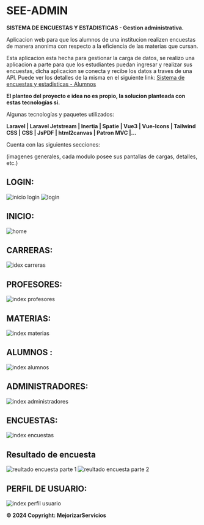 # SEE-ADMIN

**SISTEMA DE ENCUESTAS Y ESTADISTICAS - Gestion administrativa.**

Aplicacion web para que los alumnos de una institucion realizen encuestas de manera anonima con respecto a la eficiencia de las materias que cursan.


Esta aplicacion esta hecha para gestionar la carga de datos, se realizo una aplicacion a parte para que los estudiantes puedan ingresar y realizar sus encuestas, dicha aplicacion se conecta y recibe los datos a traves de una API.
Puede ver los detalles de la misma en el siguiente link: [Sistema de encuestas y estadisticas - Alumnos ](https://github.com/Belen-Sosa/SeeLaravelVueStudents)

**El planteo del proyecto e idea no es propio, la solucion planteada con estas tecnologías si.**

Algunas tecnologías y paquetes utilizados:

**Laravel | Laravel Jetstream | Inertia | Spatie | Vue3 | Vue-Icons | Tailwind CSS | CSS | JsPDF | html2canvas | Patron MVC |...**


Cuenta con las siguientes secciones:

(imagenes generales, cada modulo posee sus pantallas de cargas, detalles, etc.)

## LOGIN:

![inicio login ](https://github.com/Belen-Sosa/SeeLaravelVueAdmin/blob/main/imgs-git/inicio.JPG)
![login ](https://github.com/Belen-Sosa/SeeLaravelVueAdmin/blob/main/imgs-git/login.JPG)

## INICIO:

![home ](https://github.com/Belen-Sosa/SeeLaravelVueAdmin/blob/main/imgs-git/inicio-registrado.JPG)

## CARRERAS:

![idex carreras](https://github.com/Belen-Sosa/SeeLaravelVueAdmin/blob/main/imgs-git/carreras-index.JPG)

## PROFESORES:

![index profesores](https://github.com/Belen-Sosa/SeeLaravelVueAdmin/blob/main/imgs-git/profesores-index.JPG)

## MATERIAS:

![index materias](https://github.com/Belen-Sosa/SeeLaravelVueAdmin/blob/main/imgs-git/materias-index.JPG)

## ALUMNOS :

![index alumnos](https://github.com/Belen-Sosa/SeeLaravelVueAdmin/blob/main/imgs-git/alumnos-index.JPG)

## ADMINISTRADORES:

![index administradores](https://github.com/Belen-Sosa/SeeLaravelVueAdmin/blob/main/imgs-git/admins-index.JPG)

## ENCUESTAS:
![index encuestas](https://github.com/Belen-Sosa/SeeLaravelVueAdmin/blob/main/imgs-git/encuestas-index.JPG)

## Resultado de encuesta

![reultado encuesta parte 1](https://github.com/Belen-Sosa/SeeLaravelVueAdmin/blob/main/imgs-git/resultado-ecuesta-1.JPG)
![reultado encuesta parte 2](https://github.com/Belen-Sosa/SeeLaravelVueAdmin/blob/main/imgs-git/resultado-ecuesta-2.JPG)

## PERFIL DE USUARIO:

![index perfil usuario](https://github.com/Belen-Sosa/SeeLaravelVueAdmin/blob/main/imgs-git/index-perfil-usuario.JPG)




**© 2024 Copyright: MejorizarServicios**
